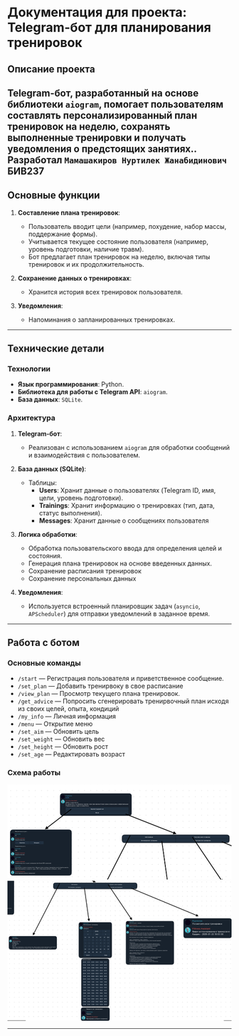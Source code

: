 # Документация для проекта: Telegram-бот для планирования тренировок

## **Описание проекта**

Telegram-бот, разработанный на основе библиотеки `aiogram`, помогает пользователям составлять персонализированный план
тренировок на неделю, сохранять выполненные тренировки и получать уведомления о предстоящих занятиях..
Разработал `Мамашакиров Нуртилек Жанабидинович` БИВ237
---

## **Основные функции**

1. **Составление плана тренировок**:
    - Пользователь вводит цели (например, похудение, набор массы, поддержание формы).
    - Учитывается текущее состояние пользователя (например, уровень подготовки, наличие травм).
    - Бот предлагает план тренировок на неделю, включая типы тренировок и их продолжительность.

2. **Сохранение данных о тренировках**:
    - Хранится история всех тренировок пользователя.

3. **Уведомления**:
    - Напоминания о запланированных тренировках.

---

## **Технические детали**

### **Технологии**

- **Язык программирования**: Python.
- **Библиотека для работы с Telegram API**: `aiogram`.
- **База данных**: `SQLite`.

### **Архитектура**

1. **Telegram-бот**:
    - Реализован с использованием `aiogram` для обработки сообщений и взаимодействия с пользователем.

2. **База данных (SQLite)**:
    - Таблицы:
        - **Users**: Хранит данные о пользователях (Telegram ID, имя, цели, уровень подготовки).
        - **Trainings**: Хранит информацию о тренировках (тип, дата, статус выполнения).
        - **Messages**: Хранит данные о сообщениях пользователя

3. **Логика обработки**:
    - Обработка пользовательского ввода для определения целей и состояния.
    - Генерация плана тренировок на основе введенных данных.
    - Сохранение расписания тренировок
    - Сохранение персональных данных

4. **Уведомления**:
    - Используется встроенный планировщик задач (`asyncio`, `APScheduler`) для отправки уведомлений в заданное время.

---

## **Работа с ботом**

### **Основные команды**

- `/start` — Регистрация пользователя и приветственное сообщение.
- `/set_plan` — Добавить тренирвоку в свое расписание
- `/view_plan` — Просмотр текущего плана тренировок.
- `/get_advice` — Попросить сгенерировать тренирвочный план исходя из своих целей, опыта, кондиций
- `/my_info`  — Личная информация
- `/menu`  — Открытие меню
- `/set_aim`  — Обновить цель
- `/set_weight`  — Обновить вес
- `/set_height`  — Обновить рост
- `/set_age`  — Редактировать возраст

### **Схема работы**

![Схема_1](resources/img.png)
![Схема_2](resources/img_1.png)


---



